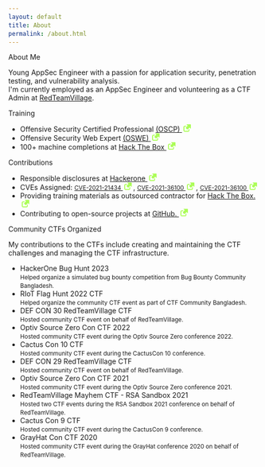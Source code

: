 ```yaml
---
layout: default
title: About
permalink: /about.html
---
```


<div class="about-container">
	<p class="about-h1">About Me</p>
	<p class="about-description">
Young AppSec Engineer with a passion for application security, penetration testing, and vulnerability analysis.
<br>I'm currently employed as an AppSec Engineer and volunteering as a CTF Admin at <a href="https://redteamvillage.io/" target="_blank">RedTeamVillage</a>.<br>

<p class="about-h1">Training</p>
<p class="about-description">
<ul>
	<li>
    Offensive Security Certified Professional <a href="https://www.credential.net/9192b9ef-ee1a-452e-970c-ff19ca76ad82" target="_blank">(OSCP) <img src="/assets/images/link-icon.svg" style="width: 15px; margin: 0px 3px"></a>
	</li>
	<li>
    Offensive Security Web Expert <a href="https://www.credential.net/09a7efff-e1fe-4fe7-8f7a-ca8944bf48a8" target="_blank">(OSWE) <img src="/assets/images/link-icon.svg" style="width: 15px; margin: 0px 3px"></a>
	</li>
	<li>
    100+ machine completions at <a href="https://app.hackthebox.com/profile/60115"  target="_blank">Hack The Box <img src="/assets/images/link-icon.svg" style="width: 15px; margin: 0px 3px"></a>
	</li>
</ul>

<p class="about-h1">Contributions</p>
<ul>
<li>Responsible disclosures at <a href="https://hackerone.com/rayhan0x01" target="_blank">Hackerone <img src="/assets/images/link-icon.svg" style="width: 15px; margin: 0px 3px"></a>
</li>
<li>CVEs Assigned:
	<small><a href="https://www.cve.org/CVERecord?id=CVE-2021-21434" target="_blank">CVE-2021-21434 <img src="/assets/images/link-icon.svg" style="width: 15px; margin: 0px 3px"></a></small>, <small><a href="https://www.cve.org/CVERecord?id=CVE-2021-36100" target="_blank">CVE-2021-36100 <img src="/assets/images/link-icon.svg" style="width: 15px; margin: 0px 3px"></a></small>, <small><a href="https://www.cve.org/CVERecord?id=CVE-2022-25967" target="_blank">CVE-2021-36100 <img src="/assets/images/link-icon.svg" style="width: 15px; margin: 0px 3px"></a></small>
</li>
<li>Providing training materials as outsourced contractor for <a href="https://app.hackthebox.com/profile/60115" target="_blank">Hack The Box. <img src="/assets/images/link-icon.svg" style="width: 15px; margin: 0px 3px"></a></li>
<li>Contributing to open-source projects at <a href="https://github.com/rayhan0x01" target="_blank">GitHub. <img src="/assets/images/link-icon.svg" style="width: 15px; margin: 0px 3px"></a></li>
</ul>

<p class="about-h1">Community CTFs Organized</p>
<p>My contributions to the CTFs include creating and maintaining the CTF challenges and managing the CTF infrastructure.</p>
<ul>
    <li>
        HackerOne Bug Hunt 2023<br>
        <small>Helped organize a simulated bug bounty competition from Bug Bounty Community Bangladesh.</small>
	</li>
    <li>
    RIoT Flag Hunt 2022 CTF<br>
	<small>Helped organize the community CTF event as part of CTF Community Bangladesh.</small>
	</li>
    <li>
    DEF CON 30 RedTeamVillage CTF<br>
	<small>Hosted community CTF event on behalf of RedTeamVillage.</small>
	</li>
    <li>
    Optiv Source Zero Con CTF 2022<br>
	<small>Hosted community CTF event during the Optiv Source Zero conference 2022.</small>
	</li>
	<li>
    Cactus Con 10 CTF<br>
	<small>Hosted community CTF event during the CactusCon 10 conference.</small>
	</li>
	<li>
    DEF CON 29 RedTeamVillage CTF<br>
	<small>Hosted community CTF event on behalf of RedTeamVillage.</small>
	</li>
	<li>
    Optiv Source Zero Con CTF 2021<br>
	<small>Hosted community CTF event during the Optiv Source Zero conference 2021.</small>
	</li>
	<li>
    RedTeamVillage Mayhem CTF - RSA Sandbox 2021<br>
	<small>Hosted two CTF events during the RSA Sandbox 2021 conference on behalf of RedTeamVillage.</small>
	</li>
	<li>
    Cactus Con 9 CTF<br>
	<small>Hosted community CTF event during the CactusCon 9 conference.</small>
	</li>
	<li>
    GrayHat Con CTF 2020<br>
	<small>Hosted community CTF event during the GrayHat conference 2020 on behalf of RedTeamVillage.</small>
	</li>
</ul>
<br>

